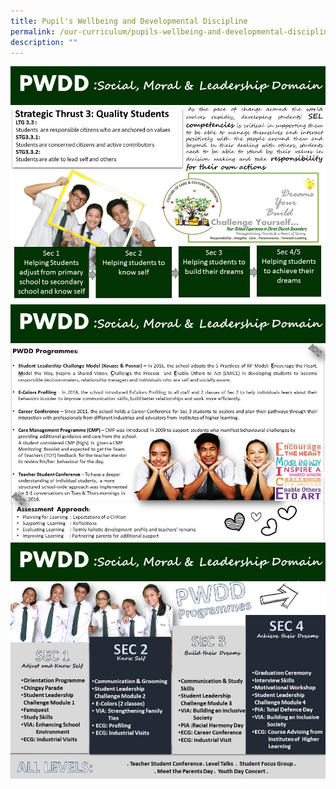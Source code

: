 ```yaml
---
title: Pupil's Wellbeing and Developmental Discipline
permalink: /our-curriculum/pupils-wellbeing-and-developmental-discipline
description: ""
---
```

![](/images/Slide17.jpeg)
![](/images/Slide18.jpeg)
![](/images/Slide19.jpeg)